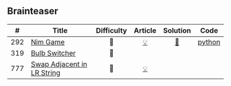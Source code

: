 
## Brainteaser

|#|Title|Difficulty|Article|Solution|Code|
|:---:|---|:---:|:---:|:---:|:---:|
|292|[Nim Game](https://leetcode.com/problems/nim-game) |💚|[💡](https://leetcode.com/articles/nim-game)|[📜](.././solutions/292.%20Nim%20Game.md)|[python](.././python/292.%20Nim%20Game.py)|
|319|[Bulb Switcher](https://leetcode.com/problems/bulb-switcher) |🧡||||
|777|[Swap Adjacent in LR String](https://leetcode.com/problems/swap-adjacent-in-lr-string) |🧡|[💡](https://leetcode.com/articles/swap-adjacent-in-lr-string)|||